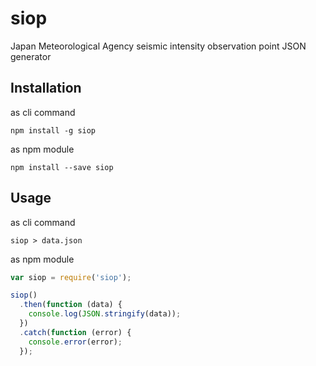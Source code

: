 # siop

Japan Meteorological Agency seismic intensity observation point JSON generator

## Installation

as cli command

```shell
npm install -g siop
```

as npm module

```shell
npm install --save siop
```

## Usage

as cli command

```shell
siop > data.json
```

as npm module

```js
var siop = require('siop');

siop()
  .then(function (data) {
    console.log(JSON.stringify(data));
  })
  .catch(function (error) {
    console.error(error);
  });
```
